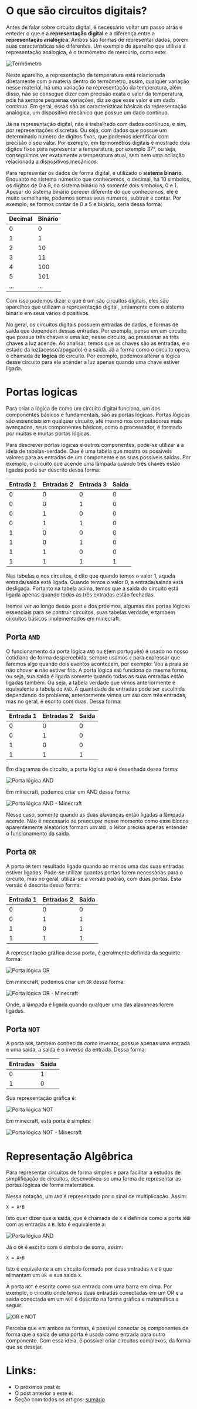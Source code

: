 # O que são circuitos digitais?

Antes de falar sobre circuito digital, é necessário voltar um passo atrás e enteder o que é a **representação digital** e a diferença entre a **representação analógica**. Ambos são formas de representar dados, pórem suas características são diferentes. Um exemplo de aparelho que utilizia a representação análogica, é o termômetro de mercúrio, como este:

![Termômetro](images/termometro.jpeg)

Neste aparelho, a representação da temperatura está relacionada diretamente com o materia dentro do termômetro, assim, qualquer variação nesse material, há uma variação na representação da temperatura, além disso, não se consegue dizer com precisão exata o valor da temperatura, pois há sempre pequenas variações, diz se que esse valor é um dado contínuo. Em geral, essas são as características básicas da representação analógica, um dispositívo mecânico que possue um dado contínuo. 

Já na representação digital, não é trabalhado com dados contínuos, e sim, por representações discretas. Ou seja, com dados que possue um determinado número de digitos fixos, que podemos identificar com precisão o seu valor. Por exemplo, em termomêtros digitais é mostrado dois digitos fixos para representar a temperatura, por exemplo 37°, ou seja, conseguimos ver exatamente a temperatura atual, sem nem uma ocilação relacionada a dispositivos mecânicos.

Para representar os dados de forma digital, é utilizado o **sistema binário**. Enquanto no sistema númerico que conhecemos, o decimal, há 10 simbolos, os digitos de 0 a 9, no sistema binário há somente dois simbolos, 0 e 1. Apesar do sistema binário perecer diferente do que conhecemos, ele é muito semelhante, podemos somas seus números, subtrair e contar. Por exemplo, se formos contar de 0 a 5 e binário, seria dessa forma:

Decimal | Binário
--------|--------
0 | 0
1 | 1
2 | 10
3 | 11
4 | 100
5 | 101
... | ...

Com isso podemos dizer o que é um são circuitos digitais, eles são aparelhos que utilizam a representação digital, juntamente com o sistema binário em seus vários dipositivos. 

No geral, os circuitos digitais possuem entradas de dados, e formas de saida que dependem dessas entradas. Por exemplo, pense em um circuito que possue três chaves e uma luz, nesse circuito, ao pressionar as três chaves a luz acende. Ao analisar, temos que as chaves são as entradas, e o estado da luz(acesso/apagado) é a saida. Já a forma como o circuito opera, é chamada de **lógica** do circuito. Por exemplo, podemos alterar a lógica desse circuito para ele acender a luz apenas quando uma chave estiver ligada.

# Portas logicas

Para criar a lógica de como um circuito digital funciona, um dos componentes básicos e fundamentais, são as portas lógicas. Portas lógicas são essenciais em qualquer circuito, até mesmo nos computadores mais avançados, seus componentes básicos, como o processador, é formado por muitas e muitas portas lógicas.

Para descrever portas lógicas e outros componentes, pode-se utilizar a a ideia de tabelas-verdade. Que é uma tabela que mostra os possiveis valores para as entradas de um componente e as suas possiveis saídas. Por exemplo, o circuito que acende uma lâmpada quando três chaves estão ligadas pode ser descrito dessa forma:

Entrada 1 | Entradas 2 | Entrada 3 | Saida
----------|------------|-----------|------
0 | 0 | 0 | 0
0 | 0 | 1 | 0
0 | 1 | 0 | 0
0 | 1 | 1 | 0
1 | 0 | 0 | 0 
1 | 0 | 1 | 0 
1 | 1 | 0 | 0
1 | 1 | 1 | 1

Nas tabelas e nos circuitos, é dito que quando temos o valor 1, aquela entrada/saida está ligada. Quando temos o valor 0, a entrada/sainda está desligada. Portanto na tabela acima, temos que a saida do circuito está ligada apenas quando todas as três entradas estão fechadas.

Iremos ver ao longo desse post e dos próximos, algumas das portas lógicas essenciais para se contruir circuitos, suas tabelas verdade, e também circuitos básicos implementados em minecraft.

## Porta `AND`

O funcionamento da porta lógica `AND` ou `E`(em português) é usado no nosso cotidiano de forma despercebida, sempre usamos `e` para expressar que faremos algo quando dois eventos acontecem, por exemplo: Vou a praia se não chover **e** não estiver frio. A porta lógica `AND` funciona da mesma forma, ou seja, sua saida é ligada somente quando todas as suas entradas estão ligadas também. Ou seja, a tabela verdade que vimos anteriormente é equivalente a tabela do `AND`. A quantidade de entradas pode ser escolhida dependendo do problema, anteriormente vimos um `AND` com três entradas, mas no geral, é escrito com duas. Dessa forma: 

Entrada 1 | Entradas 2 | Saida
----------|------------|------
0 | 0 | 0
0 | 1 | 0
1 | 0 | 0
1 | 1 | 1

Em diagramas de circuito, a porta lógica `AND` é desenhada dessa forma:

![Porta lógica AND](images/and.png)

Em minecraft, podemos criar um AND dessa forma:

![Porta lógica AND - Minecraft](images/and_minecraft.gif)

Nesse caso, somente quando as duas alavanças então ligadas a lâmpada acende. Não é necessario se preocupar nesse momento como esse blocos aparentemente aleatórios formam um `AND`, o leitor precisa apenas entender o funcionamento da saida.

## Porta `OR`

A porta `OR` tem resultado ligado quando ao menos uma das suas entradas estiver ligadas. Pode-se utilizar quantas portas forem necessárias para o circuito, mas no geral, utiliza-se a versão padrão, com duas portas. Esta versão é descrita dessa forma:

Entrada 1 | Entradas 2 | Saida
----------|------------|------
0 | 0 | 0
0 | 1 | 1
1 | 0 | 1
1 | 1 | 1

A representação gráfica dessa porta, é geralmente definida da seguinte forma:

![Porta lógica OR](images/or.png)

Em minecraft, podemos criar um `OR` dessa forma:

![Porta lógica OR - Minecraft](images/or_minecraft.gif)

Onde, a lâmpada é ligada quando qualquer uma das alavancas forem ligadas.

## Porta `NOT`

A porta `NOR`, também conhecida como inversor, possue apenas uma entrada e uma saida, a saida é o inverso da entrada. Dessa forma:

Entradas | Saida
---------|------
0 | 1
1 | 0

Sua representação gráfica é:

![Porta lógica NOT](images/not.png)

Em minecraft, esta porta é simples:

![Porta lógica NOT - Minecraft](images/not_minecraft.gif)

# Representação Algêbrica

Para representar circuitos de forma simples e para facilitar a estudos de simplificação de circuitos, desenvolveu-se uma forma de representar as portas lógicas de forma matemática.

Nessa notação, um `AND` é representado por o sinal de multiplicação. Assim:

```
X = A*B
```

Isto quer dizer que a saida, que é chamada de `X` é definida como a porta `AND` com as entradas `A` `B`. Isto é equivalente a:

![Porta lógica AND](images/and.png)

Já o `OR` é escrito com o simbolo de soma, assim:

```
X = A+B
```

Isto é equivalente a um circuito formado por duas entradas `A` e `B` que alimantam um `OR `e sua saida `X`.

A porta `NOT` é escrita como sua entrada com uma barra em cima. Por exemplo, o circuito onde temos duas entradas conectadas em um OR e a saida conectada em um `NOT` é descrito na forma gráfica e matemática a seguir:

![OR e NOT](images/circuito-or-not.png)

Perceba que em ambos as formas, é possivel conectar os componentes de forma que a saida de uma porta é usada como entrada para outro componente. Com essa ideia, é possivel criar circuitos complexos, da forma que se desejar.

# Links:

 - O próximos post é: []()
 - O post anterior a este é: []()
 - Seção com todos os artigos: [sumário](../)


